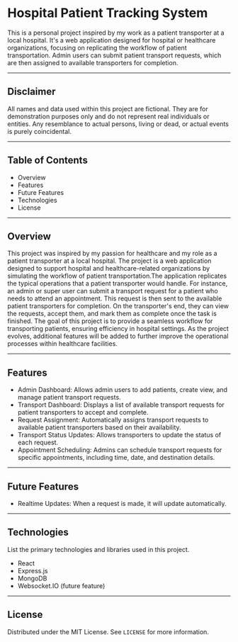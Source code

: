 # Hospital Patient Tracking System

This is a personal project inspired by my work as a patient transporter at a local hospital. It's a web application designed for hospital or healthcare organizations, focusing on replicating the workflow
of patient transportation. Admin users can submit patient transport requests, which are then assigned to available transporters for completion.

---

## Disclaimer

All names and data used within this project are fictional. They are for demonstration purposes only and do not represent real individuals or entities. Any resemblance to actual persons, living or dead, or actual events is purely coincidental.

---

## Table of Contents

- Overview
- Features
- Future Features
- Technologies
- License

---

## Overview

This project was inspired by my passion for healthcare and my role as a patient transporter at a local hospital. The project is a web application designed to support 
hospital and healthcare-related organizations by simulating the workflow of patient transportation.The application replicates the typical operations that a patient transporter would handle. For instance,
an admin or super user can submit a transport request for a patient who needs to attend an appointment. This request is then sent to the available patient transporters for completion. On the transporter's
end, they can view the requests, accept them, and mark them as complete once the task is finished. The goal of this project is to provide a seamless workflow for transporting patients, ensuring efficiency 
in hospital settings. As the project evolves, additional features will be added to further improve the operational processes within healthcare facilities.

---


## Features

- Admin Dashboard: Allows admin users to add patients, create view, and manage patient transport requests.
- Transport Dashboard: Displays a list of available transport requests for patient transporters to accept and complete.
- Request Assignment: Automatically assigns transport requests to available patient transporters based on their availability.
- Transport Status Updates: Allows transporters to update the status of each request.
- Appointment Scheduling: Admins can schedule transport requests for specific appointments, including time, date, and destination details.                                 

---
## Future Features
- Realtime Updates: When a request is made, it will update automatically.

---

## Technologies

List the primary technologies and libraries used in this project.

- React
- Express.js
- MongoDB
- Websocket.IO (future feature)

---

## License

Distributed under the MIT License. See `LICENSE` for more information.
